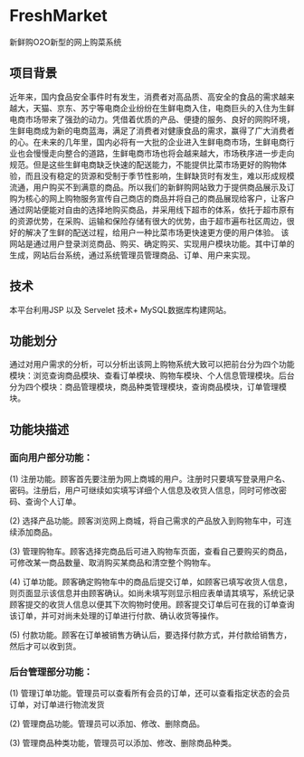 # FreshMarket
新鲜购O2O新型的网上购菜系统
## 项目背景
近年来，国内食品安全事件时有发生，消费者对高品质、高安全的食品的需求越来越大，天猫、京东、苏宁等电商企业纷纷在生鲜电商入住，电商巨头的入住为生鲜电商市场带来了强劲的动力。凭借着优质的产品、便捷的服务、良好的网购环境，生鲜电商成为新的电商蓝海，满足了消费者对健康食品的需求，赢得了广大消费者的心。在未来的几年里，国内必将有一大批的企业进入生鲜电商市场，生鲜电商行业也会慢慢走向整合的道路，生鲜电商市场也将会越来越大，市场秩序进一步走向规范。但是这些生鲜电商缺乏快速的配送能力，不能提供比菜市场更好的购物体验，而且没有稳定的货源和受制于季节性影响，生鲜缺货时有发生，难以形成规模流通，用户购买不到满意的商品。所以我们的新鲜购网站致力于提供商品展示及订购为核心的网上购物服务宣传自己商店的商品并将自己的商品展现给客户，让客户通过网站便能对自由的选择地购买商品，并采用线下超市的体系，依托于超市原有的资源优势，在采购、运输和保险存储有很大的优势，由于超市遍布社区周边，很好的解决了生鲜的配送过程，给用户一种比菜市场更快速更方便的用户体验。 该网站是通过用户登录浏览商品、购买、确定购买、实现用户模块功能。其中订单的生成，网站后台系统，通过系统管理员管理商品、订单、用户来实现。
## 技术
本平台利用JSP 以及 Servelet 技术+ MySQL数据库构建网站。


## 功能划分
通过对用户需求的分析，可以分析出该网上购物系统大致可以把前台分为四个功能模块：浏览查询商品模块、查看订单模块、购物车模块、个人信息管理模块。后台分为四个模块：商品管理模块，商品种类管理模块，查询商品模块，订单管理模块。
## 功能块描述
### 面向用户部分功能：
(1) 注册功能。顾客首先要注册为网上商城的用户。注册时只要填写登录用户名、密码。注册后，用户可继续如实填写详细个人信息及收货人信息，同时可修改密码、查询个人订单。

(2) 选择产品功能。顾客浏览网上商城，将自己需求的产品放入到购物车中，可连续添加商品。

(3) 管理购物车。顾客选择完商品后可进入购物车页面，查看自己要购买的商品，可修改某一商品数量、取消购买某商品和清空整个购物车。

(4) 订单功能。顾客确定购物车中的商品后提交订单，如顾客已填写收货人信息，则页面显示该信息并由顾客确认。如尚未填写则显示相应表单请其填写，系统记录顾客提交的收货人信息以便其下次购物时使用。顾客提交订单后可在我的订单查询该订单，并可对尚未处理的订单进行付款、确认收货等操作。

(5) 付款功能。顾客在订单被销售方确认后，要选择付款方式，并付款给销售方，然后才可以收到货。

### 后台管理部分功能：
(1) 管理订单功能。管理员可以查看所有会员的订单，还可以查看指定状态的会员订单，对订单进行物流发货

(2) 管理商品功能。管理员可以添加、修改、删除商品。

(3) 管理商品种类功能，管理员可以添加、修改、删除商品种类。
